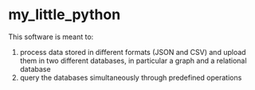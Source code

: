 # my_little_python
This software is meant to:
1) process data stored in different formats (JSON and CSV) and upload them in two different databases, in particular a graph and a relational database
2) query the databases simultaneously through predefined operations
